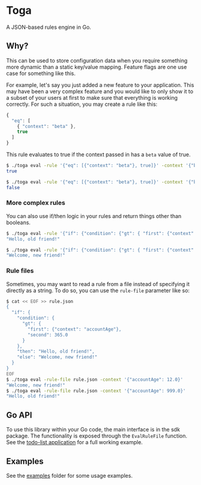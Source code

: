 # Toga

A JSON-based rules engine in Go.

## Why?

This can be used to store configuration data when you require something more dynamic than a static key/value mapping. Feature flags are one use case for something like this.

For example, let's say you just added a new feature to your application. This may have been a very complex feature and you would like to only show it to a subset of your users at first to make sure that everything is working correctly. For such a situation, you may create a rule like this:
```javascript
{
  "eq": [
    { "context": "beta" },
    true
  ]
}
```

This rule evaluates to true if the context passed in has a `beta` value of true.

```bash
$ ./toga eval -rule '{"eq": [{"context": "beta"}, true]}' -context '{"beta": true}'
true

$ ./toga eval -rule '{"eq": [{"context": "beta"}, true]}' -context '{"beta": false}'
false
```

### More complex rules

You can also use if/then logic in your rules and return things other than booleans.

```bash
$ ./toga eval -rule '{"if": {"condition": {"gt": { "first": {"context": "accountAge"}, "second": 365.0 }}, "then": "Hello, old friend!", "else": "Welcome, new friend!" } }' -context '{"accountAge": 400.0}'
"Hello, old friend!"
```

```bash
$ ./toga eval -rule '{"if": {"condition": {"gt": { "first": {"context": "accountAge"}, "second": 365.0 }}, "then": "Hello, old friend!", "else": "Welcome, new friend!" } }' -context '{"accountAge": 12.0}' 
"Welcome, new friend!"
```

### Rule files

Sometimes, you may want to read a rule from a file instead of specifying it directly as a string. To do so, you can use the `rule-file` parameter like so:

```bash
$ cat << EOF >> rule.json
{
  "if": {
    "condition": {
      "gt": {
        "first": {"context": "accountAge"},
        "second": 365.0 
      }
    },
    "then": "Hello, old friend!",
    "else": "Welcome, new friend!"
  }
}
EOF
$ ./toga eval -rule-file rule.json -context '{"accountAge": 12.0}'
"Welcome, new friend!"
$ ./toga eval -rule-file rule.json -context '{"accountAge": 999.0}'
"Hello, old friend!"
```

## Go API

To use this library within your Go code, the main interface is in the sdk package. The functionality is exposed through the `EvalRuleFile` function. See the [todo-list application](./examples/todo-app/) for a full working example.

## Examples
See the [examples](./examples) folder for some usage examples. 